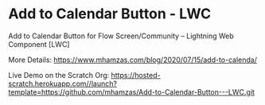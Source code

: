 # Add to Calendar Button - LWC
 Add to Calendar Button for Flow Screen/Community – Lightning Web Component [LWC]


More Details: https://www.mhamzas.com/blog/2020/07/15/add-to-calenda/

Live Demo on the Scratch Org: https://hosted-scratch.herokuapp.com//launch?template=https://github.com/mhamzas/Add-to-Calendar-Button---LWC.git
